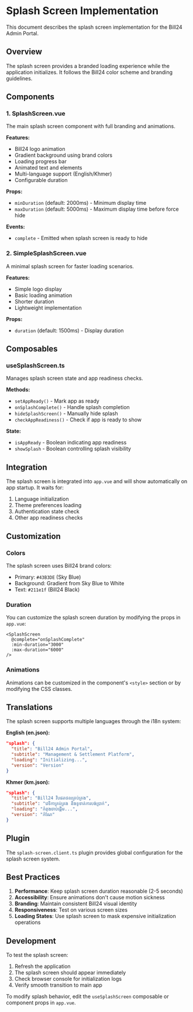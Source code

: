 # Splash Screen Implementation

This document describes the splash screen implementation for the Bill24 Admin Portal.

## Overview

The splash screen provides a branded loading experience while the application initializes. It follows the Bill24 color scheme and branding guidelines.

## Components

### 1. SplashScreen.vue
The main splash screen component with full branding and animations.

**Features:**
- Bill24 logo animation
- Gradient background using brand colors
- Loading progress bar
- Animated text and elements
- Multi-language support (English/Khmer)
- Configurable duration

**Props:**
- `minDuration` (default: 2000ms) - Minimum display time
- `maxDuration` (default: 5000ms) - Maximum display time before force hide

**Events:**
- `complete` - Emitted when splash screen is ready to hide

### 2. SimpleSplashScreen.vue
A minimal splash screen for faster loading scenarios.

**Features:**
- Simple logo display
- Basic loading animation
- Shorter duration
- Lightweight implementation

**Props:**
- `duration` (default: 1500ms) - Display duration

## Composables

### useSplashScreen.ts
Manages splash screen state and app readiness checks.

**Methods:**
- `setAppReady()` - Mark app as ready
- `onSplashComplete()` - Handle splash completion
- `hideSplashScreen()` - Manually hide splash
- `checkAppReadiness()` - Check if app is ready to show

**State:**
- `isAppReady` - Boolean indicating app readiness
- `showSplash` - Boolean controlling splash visibility

## Integration

The splash screen is integrated into `app.vue` and will show automatically on app startup. It waits for:

1. Language initialization
2. Theme preferences loading
3. Authentication state check
4. Other app readiness checks

## Customization

### Colors
The splash screen uses Bill24 brand colors:
- Primary: `#43B3DE` (Sky Blue)
- Background: Gradient from Sky Blue to White
- Text: `#211e1f` (Bill24 Black)

### Duration
You can customize the splash screen duration by modifying the props in `app.vue`:

```vue
<SplashScreen 
  @complete="onSplashComplete"
  :min-duration="3000"
  :max-duration="6000"
/>
```

### Animations
Animations can be customized in the component's `<style>` section or by modifying the CSS classes.

## Translations

The splash screen supports multiple languages through the i18n system:

**English (en.json):**
```json
"splash": {
  "title": "Bill24 Admin Portal",
  "subtitle": "Management & Settlement Platform",
  "loading": "Initializing...",
  "version": "Version"
}
```

**Khmer (km.json):**
```json
"splash": {
  "title": "Bill24 វិបផតថលគ្រប់គ្រង",
  "subtitle": "វេទិកាគ្រប់គ្រង និងទូទាត់ការបង់ប្រាក់",
  "loading": "កំពុងចាប់ផ្តើម...",
  "version": "កំណែ"
}
```

## Plugin

The `splash-screen.client.ts` plugin provides global configuration for the splash screen system.

## Best Practices

1. **Performance**: Keep splash screen duration reasonable (2-5 seconds)
2. **Accessibility**: Ensure animations don't cause motion sickness
3. **Branding**: Maintain consistent Bill24 visual identity
4. **Responsiveness**: Test on various screen sizes
5. **Loading States**: Use splash screen to mask expensive initialization operations

## Development

To test the splash screen:

1. Refresh the application
2. The splash screen should appear immediately
3. Check browser console for initialization logs
4. Verify smooth transition to main app

To modify splash behavior, edit the `useSplashScreen` composable or component props in `app.vue`.

